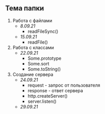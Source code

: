 ## Тема папки

1. Работа с файлами 
    - *8.09.21*
        - readFileSync()
    - *15.09.21*
        - readFile()
2. Работа с классами
    -  *22.09.21*
       - Some.prototype
       - Some.sort
       - Some.toString()
3. Создание сервера
    - *24.09.21*
      - request - запрос от пользователя
      - response - ответ сервера
      - http.createServer()
      - server.listen()
    - *29.09.21*